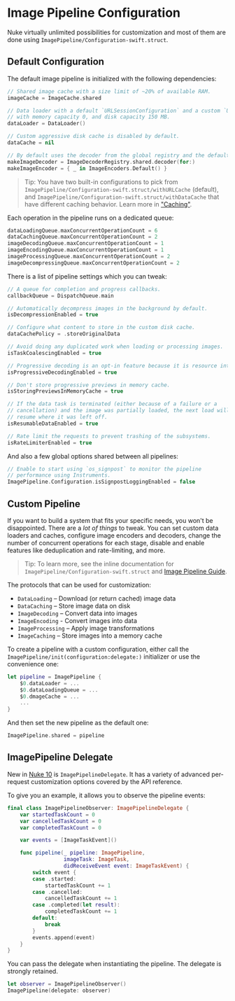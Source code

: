 # Image Pipeline Configuration

Nuke virtually unlimited possibilities for customization and most of them are done using ``ImagePipeline/Configuration-swift.struct``.

## Default Configuration

The default image pipeline is initialized with the following dependencies:

```swift
// Shared image cache with a size limit of ~20% of available RAM.
imageCache = ImageCache.shared

// Data loader with a default `URLSessionConfiguration` and a custom `URLCache`
// with memory capacity 0, and disk capacity 150 MB.
dataLoader = DataLoader()

// Custom aggressive disk cache is disabled by default.
dataCache = nil

// By default uses the decoder from the global registry and the default encoder.
makeImageDecoder = ImageDecoderRegistry.shared.decoder(for:)
makeImageEncoder = { _ in ImageEncoders.Default() }
```

> Tip: You have two built-in configurations to pick from ``ImagePipeline/Configuration-swift.struct/withURLCache`` (default), and ``ImagePipeline/Configuration-swift.struct/withDataCache`` that have different caching behavior. Learn more in ["Caching"](<doc:caching>).

Each operation in the pipeline runs on a dedicated queue:

```swift
dataLoadingQueue.maxConcurrentOperationCount = 6
dataCachingQueue.maxConcurrentOperationCount = 2
imageDecodingQueue.maxConcurrentOperationCount = 1
imageEncodingQueue.maxConcurrentOperationCount = 1
imageProcessingQueue.maxConcurrentOperationCount = 2
imageDecompressingQueue.maxConcurrentOperationCount = 2
```

There is a list of pipeline settings which you can tweak:

```swift
// A queue for completion and progress callbacks.
callbackQueue = DispatchQueue.main

// Automatically decompress images in the background by default.
isDecompressionEnabled = true

// Configure what content to store in the custom disk cache.
dataCachePolicy = .storeOriginalData

// Avoid doing any duplicated work when loading or processing images.
isTaskCoalescingEnabled = true

// Progressive decoding is an opt-in feature because it is resource intensive.
isProgressiveDecodingEnabled = true

// Don't store progressive previews in memory cache.
isStoringPreviewsInMemoryCache = true

// If the data task is terminated (either because of a failure or a
// cancellation) and the image was partially loaded, the next load will
// resume where it was left off.
isResumableDataEnabled = true

// Rate limit the requests to prevent trashing of the subsystems.
isRateLimiterEnabled = true
```

And also a few global options shared between all pipelines:

```swift
// Enable to start using `os_signpost` to monitor the pipeline
// performance using Instruments.
ImagePipeline.Configuration.isSignpostLoggingEnabled = false
```

## Custom Pipeline

If you want to build a system that fits your specific needs, you won't be disappointed. There are a _lot of things_ to tweak. You can set custom data loaders and caches, configure image encoders and decoders, change the number of concurrent operations for each stage, disable and enable features like deduplication and rate-limiting, and more.

> Tip: To learn more, see the inline documentation for ``ImagePipeline/Configuration-swift.struct`` and [Image Pipeline Guide](<doc:image-pipeline-guide>).

The protocols that can be used for customization:

- ``DataLoading`` – Download (or return cached) image data
- ``DataCaching`` – Store image data on disk
- ``ImageDecoding`` – Convert data into images
- ``ImageEncoding`` - Convert images into data
- ``ImageProcessing`` – Apply image transformations
- ``ImageCaching`` – Store images into a memory cache

To create a pipeline with a custom configuration, either call the ``ImagePipeline/init(configuration:delegate:)`` initializer or use the convenience one:

```swift
let pipeline = ImagePipeline {
    $0.dataLoader = ...
    $0.dataLoadingQueue = ...
    $0.dmageCache = ...
    ...
}
```

And then set the new pipeline as the default one:

```swift
ImagePipeline.shared = pipeline
```

## ImagePipeline Delegate

New in [Nuke 10](https://github.com/kean/Nuke/releases/tag/10.0.0) is ``ImagePipelineDelegate``. It has a variety of advanced per-request customization options covered by the API reference.

To give you an example, it allows you to observe the pipeline events:

```swift
final class ImagePipelineObserver: ImagePipelineDelegate {
    var startedTaskCount = 0
    var cancelledTaskCount = 0
    var completedTaskCount = 0

    var events = [ImageTaskEvent]()

    func pipeline(_ pipeline: ImagePipeline,
                  imageTask: ImageTask,
                  didReceiveEvent event: ImageTaskEvent) {
        switch event {
        case .started:
            startedTaskCount += 1
        case .cancelled:
            cancelledTaskCount += 1
        case .completed(let result):
            completedTaskCount += 1
        default:
            break
        }
        events.append(event)
    }
}
```

You can pass the delegate when instantiating the pipeline. The delegate is strongly retained.

```swift
let observer = ImagePipelineObserver()
ImagePipeline(delegate: observer)
```
